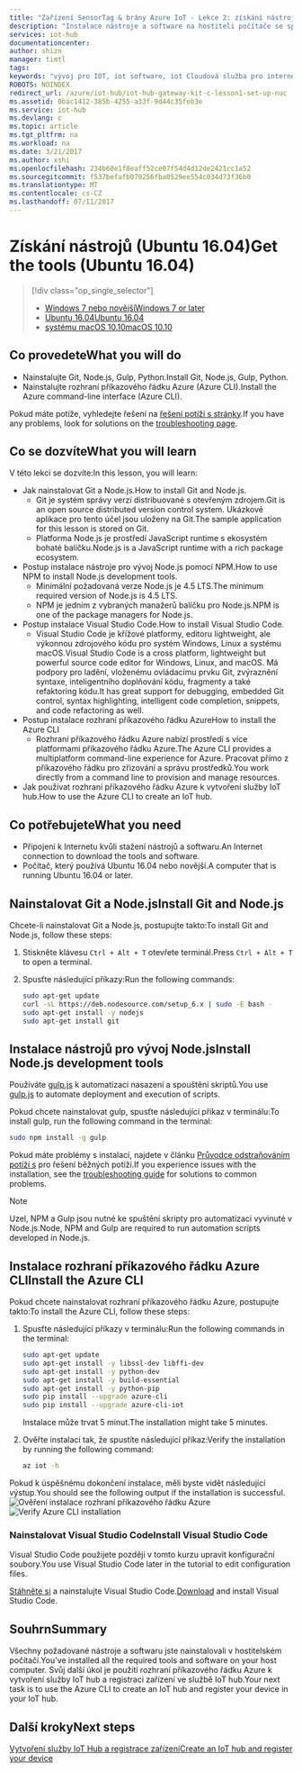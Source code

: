 ```yaml
---
title: "Zařízení SensorTag & brány Azure IoT - Lekce 2: získání nástroje (Ubuntu) | Microsoft Docs"
description: "Instalace nástroje a software na hostiteli počítače se spuštěným systémem Ubuntu, vytvoření služby IoT hub a registraci zařízení ve službě IoT hub."
services: iot-hub
documentationcenter: 
author: shizn
manager: timtl
tags: 
keywords: "vývoj pro IOT, iot software, iot Cloudová služba pro internet věcí softwaru, azure cli, nainstalujte git na ubuntu, gulp spustit, nainstalujte ubuntu js uzlu"
ROBOTS: NOINDEX
redirect_url: /azure/iot-hub/iot-hub-gateway-kit-c-lesson1-set-up-nuc
ms.assetid: 0bac1412-385b-4255-a33f-9d44c35feb3e
ms.service: iot-hub
ms.devlang: c
ms.topic: article
ms.tgt_pltfrm: na
ms.workload: na
ms.date: 3/21/2017
ms.author: xshi
ms.openlocfilehash: 234b60e1f8eaff52ce07f54d4d12de2421cc1a52
ms.sourcegitcommit: f537befafb079256fba0529ee554c034d73f36b0
ms.translationtype: MT
ms.contentlocale: cs-CZ
ms.lasthandoff: 07/11/2017
---
```

# <a name="get-the-tools-ubuntu-1604"></a><span data-ttu-id="28fd1-104">Získání nástrojů (Ubuntu 16.04)</span><span class="sxs-lookup"><span data-stu-id="28fd1-104">Get the tools (Ubuntu 16.04)</span></span>
> [!div class="op_single_selector"]
> * [<span data-ttu-id="28fd1-105">Windows 7 nebo novější</span><span class="sxs-lookup"><span data-stu-id="28fd1-105">Windows 7 or later</span></span>](iot-hub-gateway-kit-c-lesson2-get-the-tools-win32.md)
> * [<span data-ttu-id="28fd1-106">Ubuntu 16.04</span><span class="sxs-lookup"><span data-stu-id="28fd1-106">Ubuntu 16.04</span></span>](iot-hub-gateway-kit-c-lesson2-get-the-tools-ubuntu.md)
> * [<span data-ttu-id="28fd1-107">systému macOS 10.10</span><span class="sxs-lookup"><span data-stu-id="28fd1-107">macOS 10.10</span></span>](iot-hub-gateway-kit-c-lesson2-get-the-tools-mac.md)

## <a name="what-you-will-do"></a><span data-ttu-id="28fd1-108">Co provedete</span><span class="sxs-lookup"><span data-stu-id="28fd1-108">What you will do</span></span>

- <span data-ttu-id="28fd1-109">Nainstalujte Git, Node.js, Gulp, Python.</span><span class="sxs-lookup"><span data-stu-id="28fd1-109">Install Git, Node.js, Gulp, Python.</span></span>
- <span data-ttu-id="28fd1-110">Nainstalujte rozhraní příkazového řádku Azure (Azure CLI).</span><span class="sxs-lookup"><span data-stu-id="28fd1-110">Install the Azure command-line interface (Azure CLI).</span></span> 

<span data-ttu-id="28fd1-111">Pokud máte potíže, vyhledejte řešení na [řešení potíží s stránky](iot-hub-gateway-kit-c-troubleshooting.md).</span><span class="sxs-lookup"><span data-stu-id="28fd1-111">If you have any problems, look for solutions on the [troubleshooting page](iot-hub-gateway-kit-c-troubleshooting.md).</span></span>
## <a name="what-you-will-learn"></a><span data-ttu-id="28fd1-112">Co se dozvíte</span><span class="sxs-lookup"><span data-stu-id="28fd1-112">What you will learn</span></span>

<span data-ttu-id="28fd1-113">V této lekci se dozvíte:</span><span class="sxs-lookup"><span data-stu-id="28fd1-113">In this lesson, you will learn:</span></span>

- <span data-ttu-id="28fd1-114">Jak nainstalovat Git a Node.js.</span><span class="sxs-lookup"><span data-stu-id="28fd1-114">How to install Git and Node.js.</span></span>
  - <span data-ttu-id="28fd1-115">Git je systém správy verzí distribuované s otevřeným zdrojem.</span><span class="sxs-lookup"><span data-stu-id="28fd1-115">Git is an open source distributed version control system.</span></span> <span data-ttu-id="28fd1-116">Ukázkové aplikace pro tento účel jsou uloženy na Git.</span><span class="sxs-lookup"><span data-stu-id="28fd1-116">The sample application for this lesson is stored on Git.</span></span>
  - <span data-ttu-id="28fd1-117">Platforma Node.js je prostředí JavaScript runtime s ekosystém bohaté balíčku.</span><span class="sxs-lookup"><span data-stu-id="28fd1-117">Node.js is a JavaScript runtime with a rich package ecosystem.</span></span>
- <span data-ttu-id="28fd1-118">Postup instalace nástroje pro vývoj Node.js pomocí NPM.</span><span class="sxs-lookup"><span data-stu-id="28fd1-118">How to use NPM to install Node.js development tools.</span></span>
  - <span data-ttu-id="28fd1-119">Minimální požadovaná verze Node.js je 4.5 LTS.</span><span class="sxs-lookup"><span data-stu-id="28fd1-119">The minimum required version of Node.js is 4.5 LTS.</span></span>
  - <span data-ttu-id="28fd1-120">NPM je jedním z vybraných manažerů balíčku pro Node.js.</span><span class="sxs-lookup"><span data-stu-id="28fd1-120">NPM is one of the package managers for Node.js.</span></span>
- <span data-ttu-id="28fd1-121">Postup instalace Visual Studio Code.</span><span class="sxs-lookup"><span data-stu-id="28fd1-121">How to install Visual Studio Code.</span></span>
  - <span data-ttu-id="28fd1-122">Visual Studio Code je křížové platformy, editoru lightweight, ale výkonnou zdrojového kódu pro systém Windows, Linux a systému macOS.</span><span class="sxs-lookup"><span data-stu-id="28fd1-122">Visual Studio Code is a cross platform, lightweight but powerful source code editor for Windows, Linux, and macOS.</span></span> <span data-ttu-id="28fd1-123">Má podpory pro ladění, vloženému ovládacímu prvku Git, zvýraznění syntaxe, inteligentního doplňování kódu, fragmenty a také refaktoring kódu.</span><span class="sxs-lookup"><span data-stu-id="28fd1-123">It has great support for debugging, embedded Git control, syntax highlighting, intelligent code completion, snippets, and code refactoring as well.</span></span>
- <span data-ttu-id="28fd1-124">Postup instalace rozhraní příkazového řádku Azure</span><span class="sxs-lookup"><span data-stu-id="28fd1-124">How to install the Azure CLI</span></span>
  - <span data-ttu-id="28fd1-125">Rozhraní příkazového řádku Azure nabízí prostředí s více platformami příkazového řádku Azure.</span><span class="sxs-lookup"><span data-stu-id="28fd1-125">The Azure CLI provides a multiplatform command-line experience for Azure.</span></span> <span data-ttu-id="28fd1-126">Pracovat přímo z příkazového řádku pro zřizování a správu prostředků.</span><span class="sxs-lookup"><span data-stu-id="28fd1-126">You work directly from a command line to provision and manage resources.</span></span>
- <span data-ttu-id="28fd1-127">Jak používat rozhraní příkazového řádku Azure k vytvoření služby IoT hub.</span><span class="sxs-lookup"><span data-stu-id="28fd1-127">How to use the Azure CLI to create an IoT hub.</span></span>

## <a name="what-you-need"></a><span data-ttu-id="28fd1-128">Co potřebujete</span><span class="sxs-lookup"><span data-stu-id="28fd1-128">What you need</span></span>

- <span data-ttu-id="28fd1-129">Připojení k Internetu kvůli stažení nástrojů a softwaru.</span><span class="sxs-lookup"><span data-stu-id="28fd1-129">An Internet connection to download the tools and software.</span></span>
- <span data-ttu-id="28fd1-130">Počítač, který používá Ubuntu 16.04 nebo novější.</span><span class="sxs-lookup"><span data-stu-id="28fd1-130">A computer that is running Ubuntu 16.04 or later.</span></span>

## <a name="install-git-and-nodejs"></a><span data-ttu-id="28fd1-131">Nainstalovat Git a Node.js</span><span class="sxs-lookup"><span data-stu-id="28fd1-131">Install Git and Node.js</span></span>

<span data-ttu-id="28fd1-132">Chcete-li nainstalovat Git a Node.js, postupujte takto:</span><span class="sxs-lookup"><span data-stu-id="28fd1-132">To install Git and Node.js, follow these steps:</span></span>

1. <span data-ttu-id="28fd1-133">Stiskněte klávesu `Ctrl + Alt + T` otevřete terminál.</span><span class="sxs-lookup"><span data-stu-id="28fd1-133">Press `Ctrl + Alt + T` to open a terminal.</span></span>
2. <span data-ttu-id="28fd1-134">Spusťte následující příkazy:</span><span class="sxs-lookup"><span data-stu-id="28fd1-134">Run the following commands:</span></span>

   ```bash
   sudo apt-get update
   curl -sL https://deb.nodesource.com/setup_6.x | sudo -E bash -
   sudo apt-get install -y nodejs
   sudo apt-get install git
   ```

## <a name="install-nodejs-development-tools"></a><span data-ttu-id="28fd1-135">Instalace nástrojů pro vývoj Node.js</span><span class="sxs-lookup"><span data-stu-id="28fd1-135">Install Node.js development tools</span></span>

<span data-ttu-id="28fd1-136">Používáte [gulp.js](http://gulpjs.com/) k automatizaci nasazení a spouštění skriptů.</span><span class="sxs-lookup"><span data-stu-id="28fd1-136">You use [gulp.js](http://gulpjs.com/) to automate deployment and execution of scripts.</span></span>

<span data-ttu-id="28fd1-137">Pokud chcete nainstalovat gulp, spusťte následující příkaz v terminálu:</span><span class="sxs-lookup"><span data-stu-id="28fd1-137">To install gulp, run the following command in the terminal:</span></span>

```bash
sudo npm install -g gulp
```

<span data-ttu-id="28fd1-138">Pokud máte problémy s instalací, najdete v článku [Průvodce odstraňováním potíží s](iot-hub-gateway-kit-c-troubleshooting.md) pro řešení běžných potíží.</span><span class="sxs-lookup"><span data-stu-id="28fd1-138">If you experience issues with the installation, see the [troubleshooting guide](iot-hub-gateway-kit-c-troubleshooting.md) for solutions to common problems.</span></span>

> [!Note]
> <span data-ttu-id="28fd1-139">Uzel, NPM a Gulp jsou nutné ke spuštění skripty pro automatizaci vyvinuté v Node.js.</span><span class="sxs-lookup"><span data-stu-id="28fd1-139">Node, NPM and Gulp are required to run automation scripts developed in Node.js.</span></span>

## <a name="install-the-azure-cli"></a><span data-ttu-id="28fd1-140">Instalace rozhraní příkazového řádku Azure CLI</span><span class="sxs-lookup"><span data-stu-id="28fd1-140">Install the Azure CLI</span></span>

<span data-ttu-id="28fd1-141">Pokud chcete nainstalovat rozhraní příkazového řádku Azure, postupujte takto:</span><span class="sxs-lookup"><span data-stu-id="28fd1-141">To install the Azure CLI, follow these steps:</span></span>

1. <span data-ttu-id="28fd1-142">Spusťte následující příkazy v terminálu:</span><span class="sxs-lookup"><span data-stu-id="28fd1-142">Run the following commands in the terminal:</span></span>

   ```bash
   sudo apt-get update
   sudo apt-get install -y libssl-dev libffi-dev
   sudo apt-get install -y python-dev
   sudo apt-get install -y build-essential
   sudo apt-get install -y python-pip
   sudo pip install --upgrade azure-cli
   sudo pip install --upgrade azure-cli-iot
   ```

   <span data-ttu-id="28fd1-143">Instalace může trvat 5 minut.</span><span class="sxs-lookup"><span data-stu-id="28fd1-143">The installation might take 5 minutes.</span></span>

2. <span data-ttu-id="28fd1-144">Ověřte instalaci tak, že spustíte následující příkaz:</span><span class="sxs-lookup"><span data-stu-id="28fd1-144">Verify the installation by running the following command:</span></span>

   ```bash
   az iot -h
   ```
<span data-ttu-id="28fd1-145">Pokud k úspěšnému dokončení instalace, měli byste vidět následující výstup.</span><span class="sxs-lookup"><span data-stu-id="28fd1-145">You should see the following output if the installation is successful.</span></span>
<span data-ttu-id="28fd1-146">![Ověření instalace rozhraní příkazového řádku Azure](media/iot-hub-gateway-kit-lessons/lesson2/az_iot_help_ubuntu.png)</span><span class="sxs-lookup"><span data-stu-id="28fd1-146">![Verify Azure CLI installation](media/iot-hub-gateway-kit-lessons/lesson2/az_iot_help_ubuntu.png)</span></span>

### <a name="install-visual-studio-code"></a><span data-ttu-id="28fd1-147">Nainstalovat Visual Studio Code</span><span class="sxs-lookup"><span data-stu-id="28fd1-147">Install Visual Studio Code</span></span>

<span data-ttu-id="28fd1-148">Visual Studio Code použijete později v tomto kurzu upravit konfigurační soubory.</span><span class="sxs-lookup"><span data-stu-id="28fd1-148">You use Visual Studio Code later in the tutorial to edit configuration files.</span></span>

<span data-ttu-id="28fd1-149">[Stáhněte si](https://code.visualstudio.com/docs/setup/linux) a nainstalujte Visual Studio Code.</span><span class="sxs-lookup"><span data-stu-id="28fd1-149">[Download](https://code.visualstudio.com/docs/setup/linux) and install Visual Studio Code.</span></span>

## <a name="summary"></a><span data-ttu-id="28fd1-150">Souhrn</span><span class="sxs-lookup"><span data-stu-id="28fd1-150">Summary</span></span>

<span data-ttu-id="28fd1-151">Všechny požadované nástroje a softwaru jste nainstalovali v hostitelském počítači.</span><span class="sxs-lookup"><span data-stu-id="28fd1-151">You've installed all the required tools and software on your host computer.</span></span> <span data-ttu-id="28fd1-152">Svůj další úkol je použití rozhraní příkazového řádku Azure k vytvoření služby IoT hub a registraci zařízení ve službě IoT hub.</span><span class="sxs-lookup"><span data-stu-id="28fd1-152">Your next task is to use the Azure CLI to create an IoT hub and register your device in your IoT hub.</span></span>

## <a name="next-steps"></a><span data-ttu-id="28fd1-153">Další kroky</span><span class="sxs-lookup"><span data-stu-id="28fd1-153">Next steps</span></span>
[<span data-ttu-id="28fd1-154">Vytvoření služby IoT Hub a registrace zařízení</span><span class="sxs-lookup"><span data-stu-id="28fd1-154">Create an IoT hub and register your device</span></span>](iot-hub-gateway-kit-c-lesson2-register-device.md)
